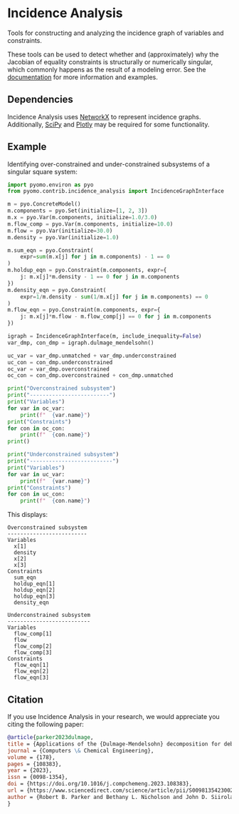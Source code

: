 # Incidence Analysis

Tools for constructing and analyzing the incidence graph of variables and
constraints.

These tools can be used to detect whether and (approximately) why the Jacobian
of equality constraints is structurally or numerically singular, which
commonly happens as the result of a modeling error.
See the
[documentation](https://pyomo.readthedocs.io/en/stable/contributed_packages/incidence/index.html)
for more information and examples.

## Dependencies

Incidence Analysis uses
[NetworkX](https://github.com/networkx/networkx)
to represent incidence graphs. Additionally,
[SciPy](https://github.com/scipy/scipy)
and
[Plotly](https://github.com/plotly/plotly.py)
may be required for some functionality.

## Example

Identifying over-constrained and under-constrained subsystems of a singular
square system:
```python
import pyomo.environ as pyo
from pyomo.contrib.incidence_analysis import IncidenceGraphInterface

m = pyo.ConcreteModel()
m.components = pyo.Set(initialize=[1, 2, 3])
m.x = pyo.Var(m.components, initialize=1.0/3.0)
m.flow_comp = pyo.Var(m.components, initialize=10.0)
m.flow = pyo.Var(initialize=30.0)
m.density = pyo.Var(initialize=1.0)

m.sum_eqn = pyo.Constraint(
    expr=sum(m.x[j] for j in m.components) - 1 == 0
)
m.holdup_eqn = pyo.Constraint(m.components, expr={
    j: m.x[j]*m.density - 1 == 0 for j in m.components
})
m.density_eqn = pyo.Constraint(
    expr=1/m.density - sum(1/m.x[j] for j in m.components) == 0
)
m.flow_eqn = pyo.Constraint(m.components, expr={
    j: m.x[j]*m.flow - m.flow_comp[j] == 0 for j in m.components
})

igraph = IncidenceGraphInterface(m, include_inequality=False)
var_dmp, con_dmp = igraph.dulmage_mendelsohn()

uc_var = var_dmp.unmatched + var_dmp.underconstrained
uc_con = con_dmp.underconstrained
oc_var = var_dmp.overconstrained
oc_con = con_dmp.overconstrained + con_dmp.unmatched

print("Overconstrained subsystem")
print("-------------------------")
print("Variables")
for var in oc_var:
    print(f"  {var.name}")
print("Constraints")
for con in oc_con:
    print(f"  {con.name}")
print()

print("Underconstrained subsystem")
print("--------------------------")
print("Variables")
for var in uc_var:
    print(f"  {var.name}")
print("Constraints")
for con in uc_con:
    print(f"  {con.name}")
```
This displays:
```console
Overconstrained subsystem
-------------------------
Variables
  x[1]
  density
  x[2]
  x[3]
Constraints
  sum_eqn
  holdup_eqn[1]
  holdup_eqn[2]
  holdup_eqn[3]
  density_eqn

Underconstrained subsystem
--------------------------
Variables
  flow_comp[1]
  flow
  flow_comp[2]
  flow_comp[3]
Constraints
  flow_eqn[1]
  flow_eqn[2]
  flow_eqn[3]
```

## Citation

If you use Incidence Analysis in your research, we would appreciate you citing
the following paper:
```bibtex
@article{parker2023dulmage,
title = {Applications of the {Dulmage-Mendelsohn} decomposition for debugging nonlinear optimization problems},
journal = {Computers \& Chemical Engineering},
volume = {178},
pages = {108383},
year = {2023},
issn = {0098-1354},
doi = {https://doi.org/10.1016/j.compchemeng.2023.108383},
url = {https://www.sciencedirect.com/science/article/pii/S0098135423002533},
author = {Robert B. Parker and Bethany L. Nicholson and John D. Siirola and Lorenz T. Biegler},
}
```
